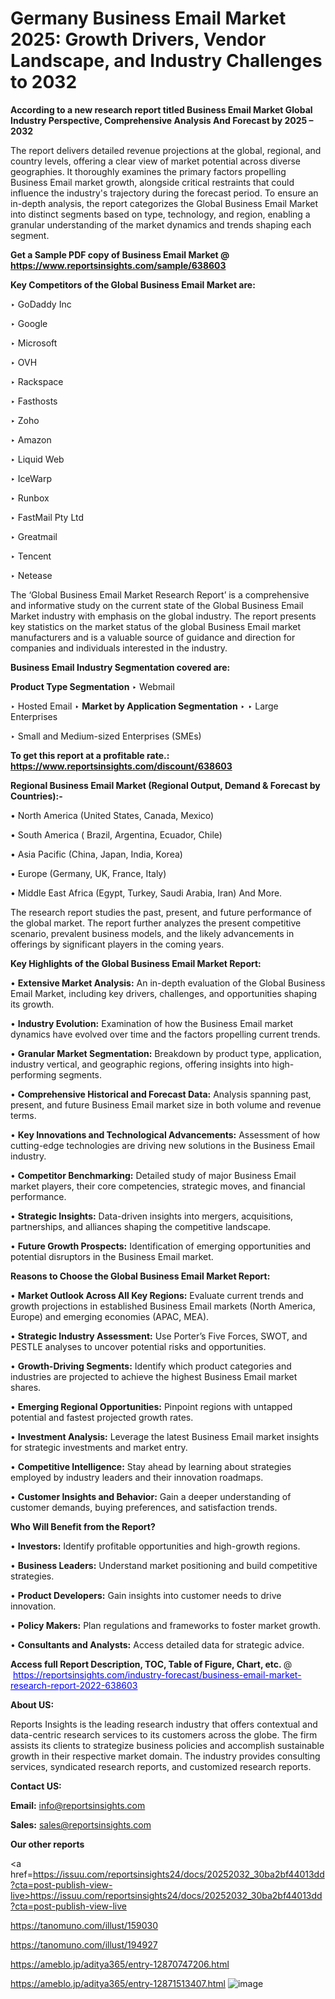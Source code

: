# Germany Business Email Market 2025: Growth Drivers, Vendor Landscape, and Industry Challenges to 2032

<strong>According to a new research report titled Business Email Market Global Industry Perspective, Comprehensive Analysis And Forecast by 2025 – 2032</strong>

The report delivers detailed revenue projections at the global, regional, and country levels, offering a clear view of market potential across diverse geographies. It thoroughly examines the primary factors propelling Business Email market growth, alongside critical restraints that could influence the industry's trajectory during the forecast period. To ensure an in-depth analysis, the report categorizes the Global Business Email Market into distinct segments based on type, technology, and region, enabling a granular understanding of the market dynamics and trends shaping each segment.

<strong>Get a Sample PDF copy of Business Email Market </strong><strong>@<a href=https://www.reportsinsights.com/sample/638603 style=color:#0000ff;> https://www.reportsinsights.com/sample/638603</a></strong></font>

<strong>Key Competitors of the Global Business Email Market are:</strong>

‣ GoDaddy Inc

‣ Google

‣ Microsoft

‣ OVH

‣ Rackspace

‣ Fasthosts

‣ Zoho

‣ Amazon

‣ Liquid Web

‣ IceWarp

‣ Runbox

‣ FastMail Pty Ltd

‣ Greatmail

‣ Tencent

‣ Netease

The ‘Global Business Email Market Research Report’ is a comprehensive and informative study on the current state of the Global Business Email Market industry with emphasis on the global industry. The report presents key statistics on the market status of the global Business Email market manufacturers and is a valuable source of guidance and direction for companies and individuals interested in the industry.

<strong>Business Email Industry Segmentation covered are:</strong>

<strong>Product Type Segmentation</strong>
‣
Webmail

‣ Hosted Email
‣ 
<strong>Market by Application Segmentation</strong>
‣
‣  Large Enterprises

‣ Small and Medium-sized Enterprises (SMEs)

<strong>To get this report at a profitable rate.: <a href=https://www.reportsinsights.com/discount/638603 style=color:#0000ff;>https://www.reportsinsights.com/discount/638603</a></strong></font>

<strong>Regional Business Email Market (Regional Output, Demand &amp; Forecast by Countries):-</strong>

• North America (United States, Canada, Mexico)

• South America ( Brazil, Argentina, Ecuador, Chile)

• Asia Pacific (China, Japan, India, Korea)

• Europe (Germany, UK, France, Italy)

• Middle East Africa (Egypt, Turkey, Saudi Arabia, Iran) And More.

The research report studies the past, present, and future performance of the global market. The report further analyzes the present competitive scenario, prevalent business models, and the likely advancements in offerings by significant players in the coming years.

<strong>Key Highlights of the Global Business Email Market Report:</strong>

• <strong>Extensive Market Analysis:</strong> An in-depth evaluation of the Global Business Email Market, including key drivers, challenges, and opportunities shaping its growth.

• <strong>Industry Evolution:</strong> Examination of how the Business Email market dynamics have evolved over time and the factors propelling current trends.

• <strong>Granular Market Segmentation:</strong> Breakdown by product type, application, industry vertical, and geographic regions, offering insights into high-performing segments.

• <strong>Comprehensive Historical and Forecast Data:</strong> Analysis spanning past, present, and future Business Email market size in both volume and revenue terms.

• <strong>Key Innovations and Technological Advancements:</strong> Assessment of how cutting-edge technologies are driving new solutions in the Business Email industry.

• <strong>Competitor Benchmarking:</strong> Detailed study of major Business Email market players, their core competencies, strategic moves, and financial performance.

• <strong>Strategic Insights:</strong> Data-driven insights into mergers, acquisitions, partnerships, and alliances shaping the competitive landscape.

• <strong>Future Growth Prospects:</strong> Identification of emerging opportunities and potential disruptors in the Business Email market.

<strong>Reasons to Choose the Global Business Email Market Report:</strong>

• <strong>Market Outlook Across All Key Regions:</strong> Evaluate current trends and growth projections in established Business Email markets (North America, Europe) and emerging economies (APAC, MEA).

• <strong>Strategic Industry Assessment:</strong> Use Porter’s Five Forces, SWOT, and PESTLE analyses to uncover potential risks and opportunities.

• <strong>Growth-Driving Segments:</strong> Identify which product categories and industries are projected to achieve the highest Business Email market shares.

• <strong>Emerging Regional Opportunities:</strong> Pinpoint regions with untapped potential and fastest projected growth rates.

• <strong>Investment Analysis:</strong> Leverage the latest Business Email market insights for strategic investments and market entry.

• <strong>Competitive Intelligence:</strong> Stay ahead by learning about strategies employed by industry leaders and their innovation roadmaps.

• <strong>Customer Insights and Behavior:</strong> Gain a deeper understanding of customer demands, buying preferences, and satisfaction trends.

<strong>Who Will Benefit from the Report?</strong>

• <strong>Investors:</strong> Identify profitable opportunities and high-growth regions.

• <strong>Business Leaders:</strong> Understand market positioning and build competitive strategies.

• <strong>Product Developers:</strong> Gain insights into customer needs to drive innovation.

• <strong>Policy Makers:</strong> Plan regulations and frameworks to foster market growth.

• <strong>Consultants and Analysts:</strong> Access detailed data for strategic advice.
</ul>
<strong>Access full Report Description, TOC, Table of Figure, Chart, etc. </strong>@  <a href=https://reportsinsights.com/industry-forecast/business-email-market-research-report-2022-638603 style=color:#0000ff;>https://reportsinsights.com/industry-forecast/business-email-market-research-report-2022-638603</a></font>

<strong><strong>About US</strong>:</strong>

Reports Insights is the leading research industry that offers contextual and data-centric research services to its customers across the globe. The firm assists its clients to strategize business policies and accomplish sustainable growth in their respective market domain. The industry provides consulting services, syndicated research reports, and customized research reports.

<strong>Contact US:</strong>

<p class=""""><b>Email:</b> <a href=mailto:info@reportsinsights.com>info@reportsinsights.com</a></p>
<p class=""""><b>Sales:</b> <a href=mailto:sales@reportsinsights.com>sales@reportsinsights.com</a></p>

<strong>Our other reports</strong>

<a href=https://issuu.com/reportsinsights24/docs/20252032_30ba2bf44013dd?cta=post-publish-view-live>https://issuu.com/reportsinsights24/docs/20252032_30ba2bf44013dd?cta=post-publish-view-live</a>

<a href=https://tanomuno.com/illust/159030>https://tanomuno.com/illust/159030</a>

<a href=https://tanomuno.com/illust/194927>https://tanomuno.com/illust/194927</a>

<a href=https://ameblo.jp/aditya365/entry-12870747206.html>https://ameblo.jp/aditya365/entry-12870747206.html</a>

<a href=https://ameblo.jp/aditya365/entry-12871513407.html>https://ameblo.jp/aditya365/entry-12871513407.html</a>
![image](https://github.com/user-attachments/assets/5e3f892b-72f2-42a3-8f6e-2a1d14e0102c)
